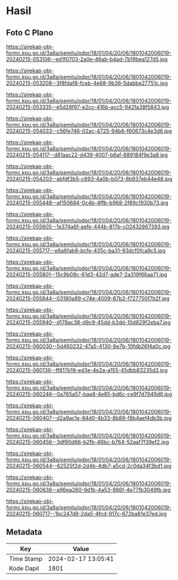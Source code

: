 # Hasil

## Foto C Plano

https://sirekap-obj-formc.kpu.go.id/3a8a/pemilu/pdpr/18/01/04/20/06/1801042006019-20240215-053106--ed1f0703-2a0e-46ab-b4ad-7b19bea127d5.jpg

https://sirekap-obj-formc.kpu.go.id/3a8a/pemilu/pdpr/18/01/04/20/06/1801042006019-20240215-053208--3f8fdaf8-fceb-4e68-9b36-5dabbe27751c.jpg

https://sirekap-obj-formc.kpu.go.id/3a8a/pemilu/pdpr/18/01/04/20/06/1801042006019-20240215-053335--e5d28f97-e2cc-416b-acc5-942fa38f5843.jpg

https://sirekap-obj-formc.kpu.go.id/3a8a/pemilu/pdpr/18/01/04/20/06/1801042006019-20240215-054033--c56fe746-02ac-4725-94b6-f60673c4e3d6.jpg

https://sirekap-obj-formc.kpu.go.id/3a8a/pemilu/pdpr/18/01/04/20/06/1801042006019-20240215-054117--d81aac22-d439-4007-b6af-889184f9e3a8.jpg

https://sirekap-obj-formc.kpu.go.id/3a8a/pemilu/pdpr/18/01/04/20/06/1801042006019-20240215-054203--abfdf3b5-c893-4a0b-b073-8b937eb44e48.jpg

https://sirekap-obj-formc.kpu.go.id/3a8a/pemilu/pdpr/18/01/04/20/06/1801042006019-20240215-055448--af150684-0c4b-4ffb-b968-2f89c1930b73.jpg

https://sirekap-obj-formc.kpu.go.id/3a8a/pemilu/pdpr/18/01/04/20/06/1801042006019-20240215-055605--1e374a6f-aefe-444b-817b-c02432867393.jpg

https://sirekap-obj-formc.kpu.go.id/3a8a/pemilu/pdpr/18/01/04/20/06/1801042006019-20240215-055717--e8a6fab8-bcfe-435c-ba31-93dcf0fca9c5.jpg

https://sirekap-obj-formc.kpu.go.id/3a8a/pemilu/pdpr/18/01/04/20/06/1801042006019-20240215-055801--15c9b08c-61d3-42d7-ade7-2a319f66aa71.jpg

https://sirekap-obj-formc.kpu.go.id/3a8a/pemilu/pdpr/18/01/04/20/06/1801042006019-20240215-055844--03180a89-c74e-4009-87b2-f727750f7b2f.jpg

https://sirekap-obj-formc.kpu.go.id/3a8a/pemilu/pdpr/18/01/04/20/06/1801042006019-20240215-055940--d178ac38-d9c9-45dd-b3dd-10d829f2eba7.jpg

https://sirekap-obj-formc.kpu.go.id/3a8a/pemilu/pdpr/18/01/04/20/06/1801042006019-20240215-060030--5d460232-47a5-4130-8e7b-10fdb26f4a0c.jpg

https://sirekap-obj-formc.kpu.go.id/3a8a/pemilu/pdpr/18/01/04/20/06/1801042006019-20240215-060136--ff817b19-ed3e-4e2a-a155-45dbb83235d3.jpg

https://sirekap-obj-formc.kpu.go.id/3a8a/pemilu/pdpr/18/01/04/20/06/1801042006019-20240215-060246--0a765a57-baa8-4e85-bd6c-ce9f7d7949d6.jpg

https://sirekap-obj-formc.kpu.go.id/3a8a/pemilu/pdpr/18/01/04/20/06/1801042006019-20240215-060407--d2a9ac1e-84d0-4b33-8b89-f8b4aef4db3b.jpg

https://sirekap-obj-formc.kpu.go.id/3a8a/pemilu/pdpr/18/01/04/20/06/1801042006019-20240215-060456--3df60d66-b2fb-46bc-b764-52aaf7f39ef2.jpg

https://sirekap-obj-formc.kpu.go.id/3a8a/pemilu/pdpr/18/01/04/20/06/1801042006019-20240215-060544--62525f2d-2d4b-4db7-a5cd-2c0da34f3bd1.jpg

https://sirekap-obj-formc.kpu.go.id/3a8a/pemilu/pdpr/18/01/04/20/06/1801042006019-20240215-060636--a96ea260-9d1b-4a53-886f-4e77fb3049fb.jpg

https://sirekap-obj-formc.kpu.go.id/3a8a/pemilu/pdpr/18/01/04/20/06/1801042006019-20240215-060717--1bc247d8-2da5-4fcd-917c-672ba81e37ed.jpg


## Metadata

| Key        | Value               |
| ---------- | ------------------- |
| Time Stamp | 2024-02-17 13:05:41 |
| Kode Dapil | 1801                |



